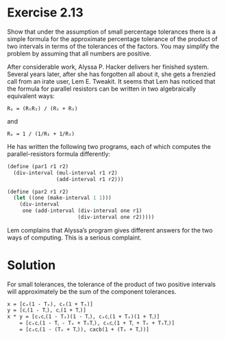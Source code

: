 # Exercise 2.13

Show that under the assumption of small percentage tolerances there is a simple formula for the approximate percentage tolerance of the product of two intervals in terms of the tolerances of the factors. You may simplify the problem by assuming that all numbers are positive.

After considerable work, Alyssa P. Hacker delivers her finished system. Several years later, after she has forgotten all about it, she gets a frenzied call from an irate user, Lem E. Tweakit. It seems that Lem has noticed that the formula for parallel resistors can be written in two algebraically equivalent ways:

```
Rₚ = (R₁R₂) / (R₁ + R₂)
```

and

```
Rₚ = 1 / (1/R₁ + 1/R₂)
```

He has written the following two programs, each of which computes the parallel-resistors formula differently:

```scheme
(define (par1 r1 r2)
  (div-interval (mul-interval r1 r2)
                (add-interval r1 r2)))

(define (par2 r1 r2)
  (let ((one (make-interval 1 1)))
    (div-interval
     one (add-interval (div-interval one r1)
                       (div-interval one r2)))))
```

Lem complains that Alyssa’s program gives different answers for the two ways of computing. This is a serious complaint.

# Solution

For small tolerances, the tolerance of the product of two positive intervals will approximately be the sum of the component tolerances.

```
x = [cₓ(1 - Tₓ), cₓ(1 + Tₓ)]
y = [cᵧ(1 - Tᵧ), cᵧ(1 + Tᵧ)]
x * y = [cₓcᵧ(1 - Tₓ)(1 - Tᵧ), cₓcᵧ(1 + Tₓ)(1 + Tᵧ)]
    = [cₓcᵧ(1 - Tᵧ - Tₓ + TₓTᵧ), cₓcᵧ(1 + Tᵧ + Tₓ + TₓTᵧ)]
    = [cₓcᵧ(1 - (Tₓ + Tᵧ)), cacb(1 + (Tₓ + Tᵧ))]
```